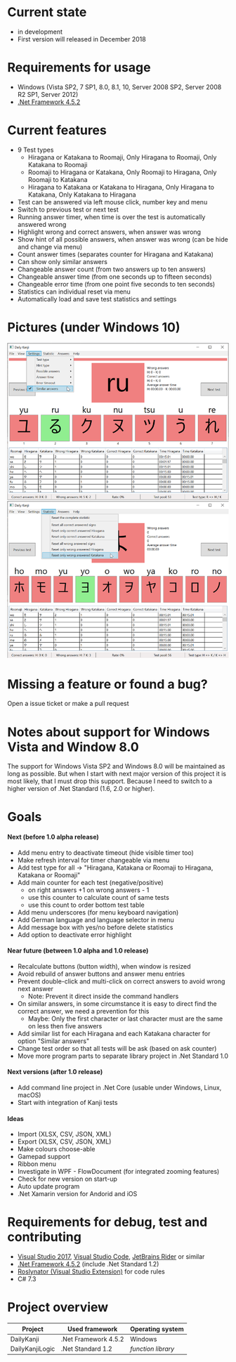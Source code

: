 # Current state
* in development
* First version will released in December 2018 

# Requirements for usage
* Windows (Vista SP2, 7 SP1, 8.0, 8.1, 10, Server 2008 SP2, Server 2008 R2 SP1, Server 2012)
* [.Net Framework 4.5.2](https://www.microsoft.com/en-us/download/details.aspx?id=42642)

# Current features
* 9 Test types
  * Hiragana or Katakana to Roomaji, Only Hiragana to Roomaji, Only Katakana to Roomaji
  * Roomaji to Hiragana or Katakana, Only Roomaji to Hiragana, Only Roomaji to Katakana
  * Hiragana to Katakana or Katakana to Hiragana, Only Hiragana to Katakana, Only Katakana to Hiragana
* Test can be answered via left mouse click, number key and menu
* Switch to previous test or next test
* Running answer timer, when time is over the test is automatically answered wrong
* Highlight wrong and correct answers, when answer was wrong 
* Show hint of all possible answers, when answer was wrong (can be hide and change via menu)
* Count answer times (separates counter for Hiragana and Katakana)
* Can show only similar answers
* Changeable answer count (from two answers up to ten answers)
* Changeable answer time (from one seconds up to fifteen seconds)
* Changeable error time (from one point five seconds to ten seconds)
* Statistics can individual reset via menu
* Automatically load and save test statistics and settings

# Pictures (under Windows 10)
![Daily Kanji 1](Documentation/Pictures/DailyKanji1.png)
![Daily Kanji 2](Documentation/Pictures/DailyKanji2.png)

# Missing a feature or found a bug?
Open a issue ticket or make a pull request

# Notes about support for Windows Vista and Window 8.0
The support for Windows Vista SP2 and Windows 8.0 will be maintained as long as possible.
But when I start with next major version of this project it is most likely, that I must drop this support.
Because I need to switch to a higher version of .Net Standard (1.6, 2.0 or higher).

# Goals

#### Next (before 1.0 alpha release)
* Add menu entry to deactivate timeout (hide visible timer too)
* Make refresh interval for timer changeable via menu
* Add test type for all -> "Hiragana, Katakana or Roomaji to Hiragana, Katakana or Roomaji"
* Add main counter for each test (negative/positive)
  * on right answers +1 on wrong answers - 1
  * use this counter to calculate count of same tests
  * use this count to order bottom test table
* Add menu underscores (for menu keyboard navigation)
* Add German language and language selector in menu
* Add message box with yes/no before delete statistics
* Add option to deactivate error highlight

#### Near future (between 1.0 alpha and 1.0 release)
* Recalculate buttons (button width), when window is resized
* Avoid rebuild of answer buttons and answer menu entries
* Prevent double-click and multi-click on correct answers to avoid wrong next answer
  * Note: Prevent it direct inside the command handlers
* On similar answers, in some circumstance it is easy to direct find the correct answer, we need a prevention for this 
  * Maybe: Only the first character or last character must are the same on less then five answers
* Add similar list for each Hiragana and each Katakana character for option "Similar answers"
* Change test order so that all tests will be ask (based on ask counter)
* Move more program parts to separate library project in .Net Standard 1.0

#### Next versions (after 1.0 release)
* Add command line project in .Net Core (usable under Windows, Linux, macOS)
* Start with integration of Kanji tests

#### Ideas
* Import (XLSX, CSV, JSON, XML)
* Export (XLSX, CSV, JSON, XML)
* Make colours choose-able
* Gamepad support
* Ribbon menu
* Investigate in WPF - FlowDocument (for integrated zooming features)
* Check for new version on start-up
* Auto update program
* .Net Xamarin version for Andorid and iOS

# Requirements for debug, test and contributing
* [Visual Studio 2017](https://visualstudio.microsoft.com/de/downloads/), [Visual Studio Code](https://visualstudio.microsoft.com/de/downloads/), [JetBrains Rider](https://www.jetbrains.com/rider/) or similar
* [.Net Framework 4.5.2](https://www.microsoft.com/en-us/download/details.aspx?id=42642) (include .Net Standard 1.2)
* [Roslynator (Visual Studio Extension)](https://github.com/JosefPihrt/Roslynator) for code rules
* C# 7.3

# Project overview
| Project         | Used framework       | Operating system   |
| --------------- | -------------------- | ------------------ |
| DailyKanji      | .Net Framework 4.5.2 | Windows            |
| DailyKanjiLogic | .Net Standard 1.2    | *function library* |